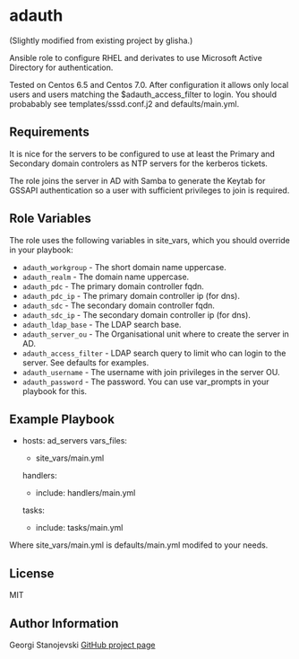 adauth
========
(Slightly modified from existing project by glisha.)

Ansible role to configure RHEL and derivates to use Microsoft Active Directory for authentication. 

Tested on Centos 6.5 and Centos 7.0. After configuration it allows only local users and users matching the $adauth_access_filter to login. You should probabably see templates/sssd.conf.j2 and defaults/main.yml.

Requirements
------------

It is nice for the servers to be configured to use at least the Primary and Secondary domain controlers as NTP servers for the kerberos tickets.

The role joins the server in AD with Samba to generate the Keytab for GSSAPI authentication so a user with sufficient privileges to join is required.

Role Variables
--------------

The role uses the following variables in site_vars, which you should override in your playbook:
* `adauth_workgroup` - The short domain name uppercase.
* `adauth_realm` - The domain name uppercase.
* `adauth_pdc` - The primary domain controller fqdn.
* `adauth_pdc_ip` - The primary domain controller ip (for dns).
* `adauth_sdc` - The secondary domain controller fqdn.
* `adauth_sdc_ip` - The secondary domain controller ip (for dns).
* `adauth_ldap_base` - The LDAP search base.
* `adauth_server_ou` - The Organisational unit where to create the server in AD.
* `adauth_access_filter` - LDAP search query to limit who can login to the server. See defaults for examples.
* `adauth_username` - The username with join privileges in the server OU.
* `adauth_password` - The password. You can use var_prompts in your playbook for this.


Example Playbook
-------------------------

 - hosts: ad_servers
   vars_files:
     - site_vars/main.yml

   handlers:
     - include: handlers/main.yml

   tasks:
     - include: tasks/main.yml



Where site_vars/main.yml is defaults/main.yml modifed to your needs.


License
-------

MIT

Author Information
------------------

Georgi Stanojevski
[GitHub project page](https://github.com/glisha/ansible-adauth)
